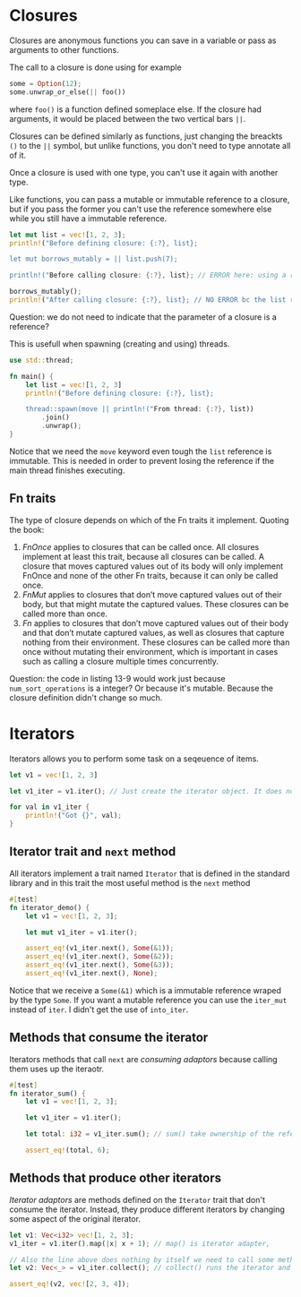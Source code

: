 # Closures

Closures are anonymous functions you can save in a variable or pass as arguments to other functions. 

The call to a closure is done using for example

```rust
some = Option(12);
some.unwrap_or_else(|| foo())
```
where `foo()` is a function defined someplace else. If the closure had arguments, it would be placed between the two vertical bars  `||`.

Closures can be defined similarly as functions, just changing the breackts `()` to the `||` symbol, but unlike functions, you don't need to type annotate all of it.

Once a closure is used with one type, you can't use it again with another type.

Like functions, you can pass a mutable or immutable reference to a closure, but if you pass the former you can't use the reference somewhere else while you still have a immutable reference.

```rust
let mut list = vec![1, 2, 3];
println!("Before defining closure: {:?}, list};

let mut borrows_mutably = || list.push(7);

println!("Before calling closure: {:?}, list}; // ERROR here: using a reference to list that already have a mutable refence

borrows_mutably();
println!("After calling closure: {:?}, list}; // NO ERROR bc the list reference is not used anywhere else.
```

Question: we do not need to indicate that the parameter of a closure is a reference?

This is usefull when spawning (creating and using) threads.

```rust
use std::thread;

fn main() {
    let list = vec![1, 2, 3]
    println!("Before defining closure: {:?}, list};

    thread::spawn(move || println!("From thread: {:?}, list))
        .join()
        .unwrap();
}
```

Notice that we need the `move` keyword even tough the `list` reference is immutable. This is needed in order to prevent losing the reference if the main thread finishes executing.


## Fn traits

The type of closure depends on which of the Fn traits it implement. Quoting the book:

1. *FnOnce* applies to closures that can be called once. All closures implement at least this trait, because all closures can be called. A closure that moves captured values out of its body will only implement FnOnce and none of the other Fn traits, because it can only be called once.
2. *FnMut* applies to closures that don’t move captured values out of their body, but that might mutate the captured values. These closures can be called more than once.
3. *Fn* applies to closures that don’t move captured values out of their body and that don’t mutate captured values, as well as closures that capture nothing from their environment. These closures can be called more than once without mutating their environment, which is important in cases such as calling a closure multiple times concurrently.

Question: the code in listing 13-9 would work just because `num_sort_operations` is a integer? Or because it's mutable. Because the closure definition didn't change so much.

# Iterators

Iterators allows you to perform some task on a seqeuence of items.

```rust
let v1 = vec![1, 2, 3]

let v1_iter = v1.iter(); // Just create the iterator object. It does nothing until you use it

for val in v1_iter {
    println!("Got {}", val);
}
```

## Iterator trait and `next` method

All iterators implement a trait named `Iterator` that is defined in the standard library and in this trait the most useful method is the `next` method

```rust
#[test]
fn iterator_demo() {
    let v1 = vec![1, 2, 3];

    let mut v1_iter = v1.iter();

    assert_eq!(v1_iter.next(), Some(&1));
    assert_eq!(v1_iter.next(), Some(&2));
    assert_eq!(v1_iter.next(), Some(&3));
    assert_eq!(v1_iter.next(), None);
```

Notice that we receive a `Some(&1)` which is a immutable reference wraped by the type `Some`. If you want a mutable reference you can use the `iter_mut` instead of `iter`. I didn't get the use of `into_iter`.

## Methods that consume the iterator

Iterators methods that call `next` are *consuming adaptors*  because calling them uses up the iteraotr.

```rust
#[test]
fn iterator_sum() {
    let v1 = vec![1, 2, 3];

    let v1_iter = v1.iter();

    let total: i32 = v1_iter.sum(); // sum() take ownership of the reference of v1_iter

    assert_eq!(total, 6);
```

## Methods that produce other iterators

*Iterator adaptors* are methods defined on the `Iterator` trait that don't consume the iterator. Instead, they produce different iterators by changing some aspect of the original iterator.

```rust
let v1: Vec<i32> vec![1, 2, 3];
v1_iter = v1.iter().map(|x| x + 1); // map() is iterator adapter, 

// Also the line above does nothing by itself we need to call some method on the operator to use it
let v2: Vec<_> = v1_iter.collect(); // collect() runs the iterator and stores its results to data structure specified

assert_eq!(v2, vec![2, 3, 4]);
```

